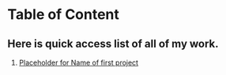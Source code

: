 # Table of Content

## Here is quick access list of all of my work.

1. [Placeholder for Name of first project](./activities/readme.md)